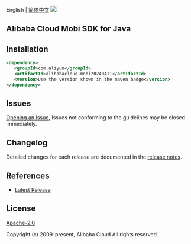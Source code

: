 English | [简体中文](README-CN.md)
![](https://aliyunsdk-pages.alicdn.com/icons/AlibabaCloud.svg)

## Alibaba Cloud Mobi SDK for Java

## Installation

```xml
<dependency>
   <groupId>com.aliyun</groupId>
   <artifactId>alibabacloud-mobi20240411</artifactId>
   <version>Use the version shown in the maven badge</version>
</dependency>
```

## Issues
[Opening an Issue](https://github.com/aliyun/alibabacloud-java-async-sdk/issues/new), Issues not conforming to the guidelines may be closed immediately.

## Changelog
Detailed changes for each release are documented in the [release notes](./ChangeLog.txt).

## References
* [Latest Release](https://github.com/aliyun/alibabacloud-async-java-sdk/)

## License
[Apache-2.0](http://www.apache.org/licenses/LICENSE-2.0)

Copyright (c) 2009-present, Alibaba Cloud All rights reserved.
